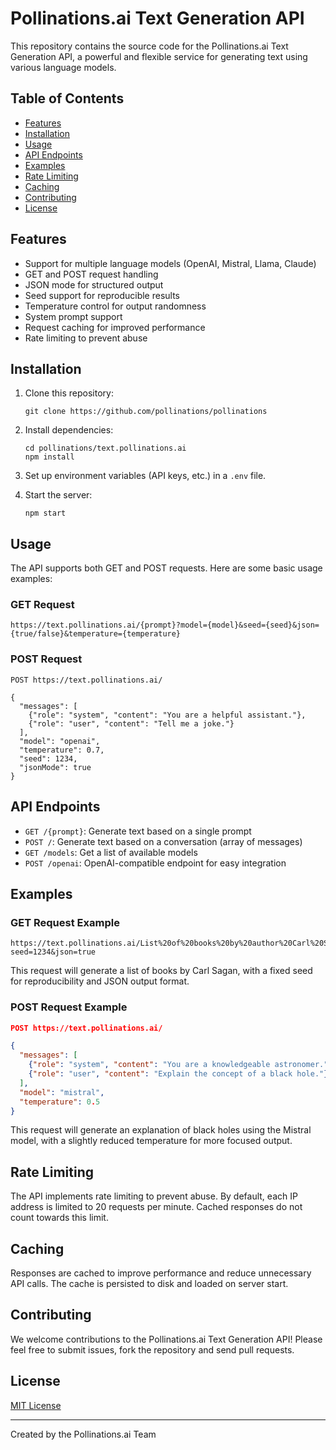 # Pollinations.ai Text Generation API

This repository contains the source code for the Pollinations.ai Text Generation API, a powerful and flexible service for generating text using various language models.

## Table of Contents

- [Features](#features)
- [Installation](#installation)
- [Usage](#usage)
- [API Endpoints](#api-endpoints)
- [Examples](#examples)
- [Rate Limiting](#rate-limiting)
- [Caching](#caching)
- [Contributing](#contributing)
- [License](#license)

## Features

- Support for multiple language models (OpenAI, Mistral, Llama, Claude)
- GET and POST request handling
- JSON mode for structured output
- Seed support for reproducible results
- Temperature control for output randomness
- System prompt support
- Request caching for improved performance
- Rate limiting to prevent abuse

## Installation

1. Clone this repository:
   ```
   git clone https://github.com/pollinations/pollinations
   ```

2. Install dependencies:
   ```
   cd pollinations/text.pollinations.ai
   npm install
   ```

3. Set up environment variables (API keys, etc.) in a `.env` file.

4. Start the server:
   ```
   npm start
   ```

## Usage

The API supports both GET and POST requests. Here are some basic usage examples:

### GET Request

```
https://text.pollinations.ai/{prompt}?model={model}&seed={seed}&json={true/false}&temperature={temperature}
```

### POST Request

```
POST https://text.pollinations.ai/

{
  "messages": [
    {"role": "system", "content": "You are a helpful assistant."},
    {"role": "user", "content": "Tell me a joke."}
  ],
  "model": "openai",
  "temperature": 0.7,
  "seed": 1234,
  "jsonMode": true
}
```

## API Endpoints

- `GET /{prompt}`: Generate text based on a single prompt
- `POST /`: Generate text based on a conversation (array of messages)
- `GET /models`: Get a list of available models
- `POST /openai`: OpenAI-compatible endpoint for easy integration

## Examples

### GET Request Example

```
https://text.pollinations.ai/List%20of%20books%20by%20author%20Carl%20Sagan?seed=1234&json=true
```

This request will generate a list of books by Carl Sagan, with a fixed seed for reproducibility and JSON output format.

### POST Request Example

```json
POST https://text.pollinations.ai/

{
  "messages": [
    {"role": "system", "content": "You are a knowledgeable astronomer."},
    {"role": "user", "content": "Explain the concept of a black hole."}
  ],
  "model": "mistral",
  "temperature": 0.5
}
```

This request will generate an explanation of black holes using the Mistral model, with a slightly reduced temperature for more focused output.

## Rate Limiting

The API implements rate limiting to prevent abuse. By default, each IP address is limited to 20 requests per minute. Cached responses do not count towards this limit.

## Caching

Responses are cached to improve performance and reduce unnecessary API calls. The cache is persisted to disk and loaded on server start.

## Contributing

We welcome contributions to the Pollinations.ai Text Generation API! Please feel free to submit issues, fork the repository and send pull requests.

## License

[MIT License](LICENSE)

---

Created by the Pollinations.ai Team